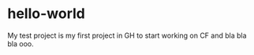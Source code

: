 # hello-world
My test project is my first project in GH to start working on CF
and bla bla bla ooo.
